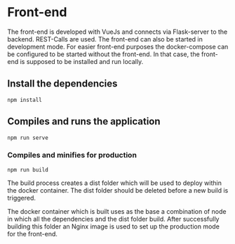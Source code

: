 # Front-end

The front-end is developed with VueJs and connects via Flask-server to the backend. REST-Calls are used.
The front-end can also be started in development mode. For easier front-end purposes the docker-compose can be configured to be started without the front-end. In that case, the front-end is supposed to be installed and run locally.

## Install the dependencies 
```
npm install
```

## Compiles and runs the application 
```
npm run serve
```


### Compiles and minifies for production
```
npm run build
```

The build process creates a dist folder which will be used to deploy within the docker container. The dist folder should be deleted before a new build is triggered.

The docker container which is built uses as the base a combination of node in which all the dependencies and the dist folder build. After successfully building this folder an Nginx image is used to set up the production mode for the front-end.
